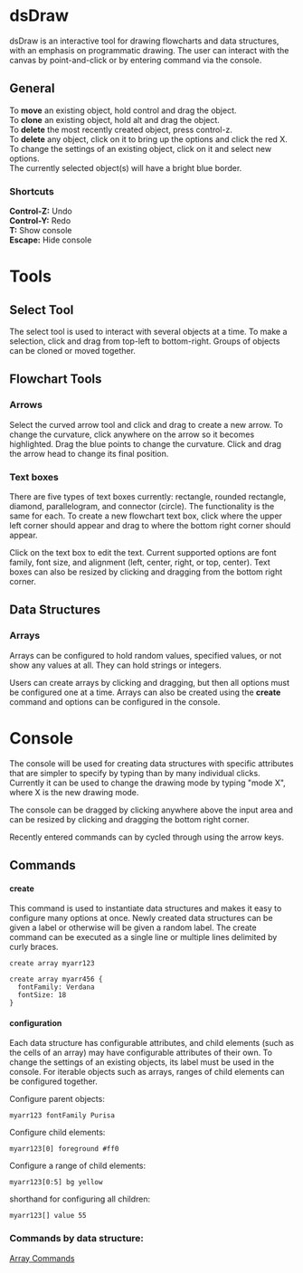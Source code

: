 # dsDraw

dsDraw is an interactive tool for drawing flowcharts and data structures, with an emphasis on programmatic drawing. The user can interact with the canvas by point-and-click or by entering command via the console.

## General
To __move__ an existing object, hold control and drag the object.  
To __clone__ an existing object, hold alt and drag the object.  
To __delete__ the most recently created object, press control-z.  
To __delete__ any object, click on it to bring up the options and click the red X.   
To change the settings of an existing object, click on it
and select new options.  
The currently selected object(s) will have a bright blue border.  

### Shortcuts
__Control-Z:__ Undo   
__Control-Y:__ Redo  
__T:__ Show console   
__Escape:__ Hide console   

# Tools

## Select Tool
The select tool is used to interact with several objects at a time. To make a selection,
click and drag from top-left to bottom-right. Groups of objects can be cloned or moved together.

## Flowchart Tools

### Arrows
Select the curved arrow tool and click and drag to create a new arrow.
To change the curvature, click anywhere on the arrow so it becomes highlighted. 
Drag the blue points to change the curvature. Click and drag the arrow head 
to change its final position. 

### Text boxes
There are five types of text boxes currently: rectangle, rounded rectangle,
diamond, parallelogram, and connector (circle). 
The functionality is the same for each. To create a new
flowchart text box, click where the upper left corner should appear and drag
to where the bottom right corner should appear. 

Click on the text box to 
edit the text. Current supported options are font family, font size, and
alignment (left, center, right, or top, center). Text boxes can also be resized
by clicking and dragging from the bottom right corner.

## Data Structures

### Arrays

Arrays can be configured to hold random values, specified values, or not show any values at all.
They can hold strings or integers.  

Users can create arrays by clicking and dragging, but then all options must be configured one at a time.
Arrays can also be created using the __create__ command and options can be configured in the console.  

# Console
The console will be used for creating data structures with specific attributes
that are simpler to specify by typing than by many individual clicks. Currently
it can be used to change the drawing mode by typing "mode X", where X is the new
drawing mode.

The console can be dragged by clicking anywhere above the input area and
can be resized by clicking and dragging the bottom right corner. 

Recently entered commands can by cycled through using the arrow keys.

## Commands

#### create
This command is used to instantiate data structures and makes it easy to configure many options at once. 
Newly created data structures can be given a label or otherwise will be given a random label.
The create command can be executed as a single line or multiple lines delimited by curly braces. 

```
create array myarr123
```

```
create array myarr456 {
  fontFamily: Verdana
  fontSize: 18
}
```

#### configuration
Each data structure has configurable attributes, and child elements (such as the cells of an array) may have configurable attributes of their own. To change the settings of an existing objects, its label must be used in the console. For
iterable objects such as arrays, ranges of child elements can be configured together.

Configure parent objects:
```
myarr123 fontFamily Purisa
```
Configure child elements:
```
myarr123[0] foreground #ff0
```
Configure a range of child elements:
```
myarr123[0:5] bg yellow
```
shorthand for configuring all children:
```
myarr123[] value 55
```

### Commands by data structure:
[Array Commands](https://github.com/danjeffries96/dsDraw/blob/master/docs/array-commands.md)

